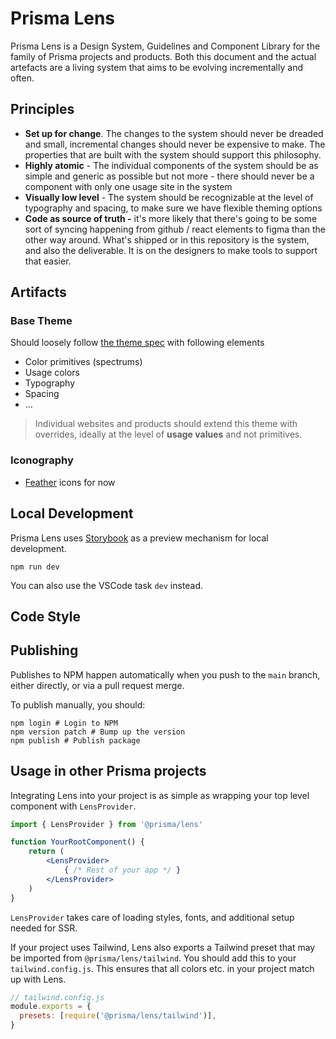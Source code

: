 # Prisma Lens

Prisma Lens is a Design System, Guidelines and Component Library for the family of Prisma projects and products. Both this document and the actual artefacts are a living system that aims to be evolving incrementally and often.

## Principles

- **Set up for change**. The changes to the system should never be dreaded and small, incremental changes should never be expensive to make. The properties that are built with the system should support this philosophy.
- **Highly atomic** - The individual components of the system should be as simple and generic as possible but not more - there should never be a component with only one usage site in the system
- **Visually low level** - The system should be recognizable at the level of typography and spacing, to make sure we have flexible theming options
- **Code as source of truth -** it's more likely that there's going to be some sort of syncing happening from github / react elements to figma than the other way around. What's shipped or in this repository is the system, and also the deliverable. It is on the designers to make tools to support that easier.

## Artifacts

### Base Theme

Should loosely follow [the theme spec](https://system-ui.com/theme) with following elements

- Color primitives (spectrums)
- Usage colors
- Typography
- Spacing
- ...

> Individual websites and products should extend this theme with overrides, ideally at the level of **usage values** and not primitives.

### Iconography

- [Feather](https://feathericons.com) icons for now

## Local Development

Prisma Lens uses [Storybook](https://storybook.js.org/) as a preview mechanism for local development.

```
npm run dev
```

You can also use the VSCode task `dev` instead.

## Code Style

## Publishing

Publishes to NPM happen automatically when you push to the `main` branch, either directly, or via a pull request merge.

To publish manually, you should:

```
npm login # Login to NPM
npm version patch # Bump up the version
npm publish # Publish package
```

## Usage in other Prisma projects

Integrating Lens into your project is as simple as wrapping your top level component with `LensProvider`.

```jsx
import { LensProvider } from '@prisma/lens'

function YourRootComponent() {
    return (
        <LensProvider>
            { /* Rest of your app */ }
        </LensProvider>
    )
}
```

`LensProvider` takes care of loading styles, fonts, and additional setup needed for SSR.

If your project uses Tailwind, Lens also exports a Tailwind preset that may be imported from `@prisma/lens/tailwind`. You should add this to your `tailwind.config.js`. This ensures that all colors etc. in your project match up with Lens.

```js
// tailwind.config.js
module.exports = {
  presets: [require('@prisma/lens/tailwind')],
}
```